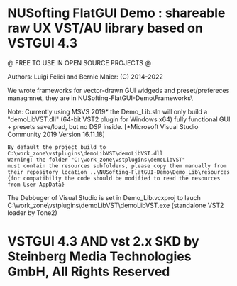# NUSofting FlatGUI Demo : shareable raw UX VST/AU library based on VSTGUI 4.3
@ FREE TO USE IN OPEN SOURCE PROJECTS @

 Authors: Luigi Felici and Bernie Maier: (C) 2014-2022

We wrote frameworks for vector-drawn GUI widgeds and preset/prefereces managmnet,
they are in NUSofting-FlatGUI-Demo\Frameworks\

 Note: Currently using MSVS 2019* the Demo_Lib.sln will only build a "demoLibVST.dll" (64-bit VST2 plugin for Windows x64)
 fully functional GUI + presets save/load, but no DSP inside.
 [*Microsoft Visual Studio Community 2019 Version 16.11.18]


    By default the project build to  C:\work_zone\vstplugins\demoLibVST\demoLibVST.dll
    Warning: the folder "C:\work_zone\vstplugins\demoLibVST"
    must contain the resources subfolders, please copy them manually from 
    their repository location ..\NUSofting-FlatGUI-Demo\Demo_Lib\resources
    {for compatibilty the code should be modified to read the resources from User AppData}

The Debbuger of Visual Studio is set in Demo_Lib.vcxproj to lauch
C:\work_zone\vstplugins\demoLibVST\demoLibVST.exe
(standalone VST2 loader by Tone2)

# VSTGUI 4.3 AND vst 2.x SKD   by Steinberg Media Technologies GmbH, All Rights Reserved